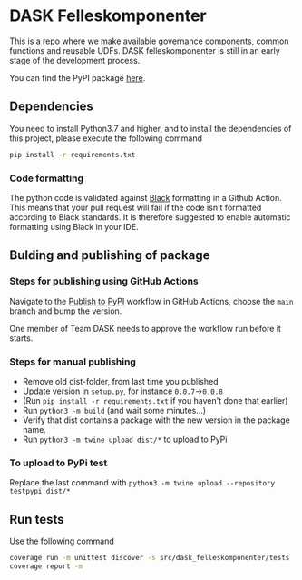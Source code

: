 # DASK Felleskomponenter

This is a repo where we make available governance components, common functions and reusable UDFs. DASK felleskomponenter is still in an early stage of the development process.

You can find the PyPI package [here](https://pypi.org/project/dask-felleskomponenter/).

## Dependencies

You need to install Python3.7 and higher, and to install the dependencies of this project, please execute the following
command

```bash
pip install -r requirements.txt
```

### Code formatting

The python code is validated against [Black](https://black.readthedocs.io/en/stable/) formatting in a Github Action. This means that your pull request will fail if the code isn't formatted according to Black standards. It is therefore suggested to enable automatic formatting using Black in your IDE.

## Bulding and publishing of package

### Steps for publishing using GitHub Actions

Navigate to the [Publish to PyPI](https://github.com/kartverket/dask-modules/actions/workflows/pypi-publish.yml) workflow in GitHub Actions, choose the `main` branch and bump the version.

One member of Team DASK needs to approve the workflow run before it starts.

### Steps for manual publishing

- Remove old dist-folder, from last time you published
- Update version in `setup.py`, for instance `0.0.7`->`0.0.8`
- (Run `pip install -r requirements.txt` if you haven't done that earlier)
- Run `python3 -m build` (and wait some minutes...)
- Verify that dist contains a package with the new version in the package name.
- Run `python3 -m twine upload dist/*` to upload to PyPi

### To upload to PyPi test

Replace the last command with `python3 -m twine upload --repository testpypi dist/*`

## Run tests

Use the following command

```sh
coverage run -m unittest discover -s src/dask_felleskomponenter/tests
coverage report -m
```
